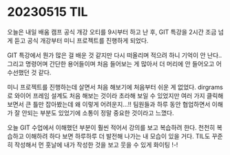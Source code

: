 # 20230515 TIL
오늘은 내일 배움 캠프 공식 개강 오티를 9시부터 하고 난 후, GIT 특강을 2시간 조금 넘게 듣고 공식 개강부터 미니 프로젝트를 진행하게 되었다.

GIT 특강에서 뭔가 많은 걸 배운 것 같지만 다시 떠올리며 적으려 하니 기억이 안 난다.. 그리고 명령어며 간단한 용어들이며 처음 들어보는 게 많아서 더 머리에 안 들어오고 어수선했던 것 같다.

미니 프로젝트를 진행하는데 살면서 처음 해보기에 처음부터 쉬운 게 없었다.
dirgrams로 와이어 프레임 설계도 처음 해보는 것이라 초라해 보일 수 있었지만 여러 가지 클릭해 보면서 큰 틀만 잡아봤는데 왜 이렇게 어려운지...!!
팀원들과 하루 동안 협업하면서 이해가 잘 안되는 부분도 있었기에 소통이 정말 중요한 것이라고 느꼈다.

오늘 GIT 수업에서 이해했던 부분이 훨씬 적어서 강의를 보고 복습하려 한다. 천천히 복습하고 이해하려 하다 보면 하루하루 더 발전해 나가는 내 모습이 있을 거다. TIL도 꾸준히 작성해서 먼 훗날에 내가 작성한 것을 보고 웃을 수 있게 화이팅 !-!